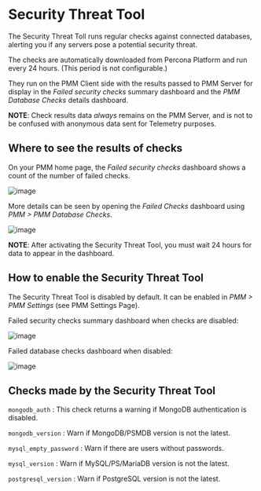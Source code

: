 # Security Threat Tool

The Security Threat Toll runs regular checks against connected databases,
alerting you if any servers pose a potential security threat.

The checks are automatically downloaded from Percona Platform
and run every 24 hours. (This period is not configurable.)

They run on the PMM Client side with the results passed to PMM Server
for display in the *Failed security checks* summary dashboard
and the *PMM Database Checks* details dashboard.

**NOTE**: Check results data *always* remains on the PMM Server, and is not to be
confused with anonymous data sent for Telemetry purposes.

## Where to see the results of checks

On your PMM home page, the *Failed security checks* dashboard
shows a count of the number of failed checks.

![image](/_images/pmm.failed-checks.png)

More details can be seen by opening the *Failed Checks* dashboard
using *PMM > PMM Database Checks*.

![image](/_images/pmm.database-checks.failed-checks.png)

**NOTE**: After activating the Security Threat Tool, you must wait 24 hours
for data to appear in the dashboard.

## How to enable the Security Threat Tool

The Security Threat Tool is disabled by default. It can be enabled in
*PMM > PMM Settings*
(see PMM Settings Page).

Failed security checks summary dashboard when checks are disabled:

![image](/_images/pmm.failed-checks.failed-security-checks-off.png)

Failed database checks dashboard when disabled:

![image](/_images/pmm.failed-checks.failed-database-checks.png)

## Checks made by the Security Threat Tool

`mongodb_auth`
: This check returns a warning if MongoDB authentication is disabled.

`mongodb_version`
: Warn if MongoDB/PSMDB version is not the latest.

`mysql_empty_password`
: Warn if there are users without passwords.

`mysql_version`
: Warn if MySQL/PS/MariaDB version is not the latest.

`postgresql_version`
: Warn if PostgreSQL version is not the latest.
